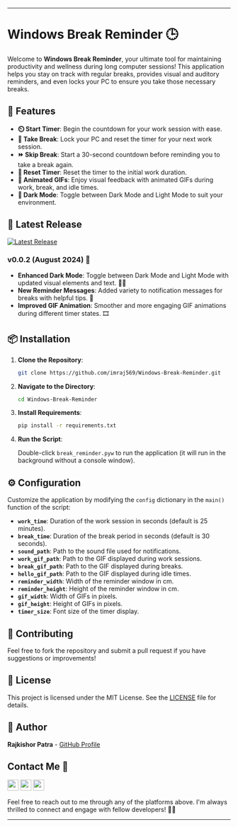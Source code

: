 ---

# Windows Break Reminder 🕒

Welcome to **Windows Break Reminder**, your ultimate tool for maintaining productivity and wellness during long computer sessions! This application helps you stay on track with regular breaks, provides visual and auditory reminders, and even locks your PC to ensure you take those necessary breaks.

## 🚀 Features

- **⏲️ Start Timer**: Begin the countdown for your work session with ease.
- **🚪 Take Break**: Lock your PC and reset the timer for your next work session.
- **⏩ Skip Break**: Start a 30-second countdown before reminding you to take a break again.
- **🔄 Reset Timer**: Reset the timer to the initial work duration.
- **🎥 Animated GIFs**: Enjoy visual feedback with animated GIFs during work, break, and idle times.
- **🌙 Dark Mode**: Toggle between Dark Mode and Light Mode to suit your environment.

## 🌟 Latest Release

[![Latest Release](https://img.shields.io/github/v/release/imraj569/Windows-Break-Reminder?label=Latest%20Release)](https://github.com/imraj569/Windows-Break-Reminder/releases/latest)
### v0.0.2 (August 2024) 🚀

- **Enhanced Dark Mode**: Toggle between Dark Mode and Light Mode with updated visual elements and text. 🌙💡
- **New Reminder Messages**: Added variety to notification messages for breaks with helpful tips. 💬
- **Improved GIF Animation**: Smoother and more engaging GIF animations during different timer states. 🎞️

## 📦 Installation

1. **Clone the Repository**:

   ```bash
   git clone https://github.com/imraj569/Windows-Break-Reminder.git
   ```

2. **Navigate to the Directory**:

   ```bash
   cd Windows-Break-Reminder
   ```

3. **Install Requirements**:

   ```bash
   pip install -r requirements.txt
   ```

4. **Run the Script**:

   Double-click `break_reminder.pyw` to run the application (it will run in the background without a console window).

## ⚙️ Configuration

Customize the application by modifying the `config` dictionary in the `main()` function of the script:

- **`work_time`**: Duration of the work session in seconds (default is 25 minutes).
- **`break_time`**: Duration of the break period in seconds (default is 30 seconds).
- **`sound_path`**: Path to the sound file used for notifications.
- **`work_gif_path`**: Path to the GIF displayed during work sessions.
- **`break_gif_path`**: Path to the GIF displayed during breaks.
- **`hello_gif_path`**: Path to the GIF displayed during idle times.
- **`reminder_width`**: Width of the reminder window in cm.
- **`reminder_height`**: Height of the reminder window in cm.
- **`gif_width`**: Width of GIFs in pixels.
- **`gif_height`**: Height of GIFs in pixels.
- **`timer_size`**: Font size of the timer display.

## 🤝 Contributing

Feel free to fork the repository and submit a pull request if you have suggestions or improvements!

## 📜 License

This project is licensed under the MIT License. See the [LICENSE](LICENSE) file for details.

## 👤 Author

**Rajkishor Patra** - [GitHub Profile](https://github.com/imraj569/)

## Contact Me 📱

[<img src="https://cdn.icon-icons.com/icons2/1488/PNG/512/5293-facebook_102565.png" width="25px">](https://fb.com/im.raj.569)
[<img src="https://cdn.icon-icons.com/icons2/122/PNG/512/twitter_socialnetwork_20007.png" width="25px">](https://twitter.com/imraj569)
[<img src="https://cdn.icon-icons.com/icons2/1183/PNG/512/1490133459-social-icons04_82211.png" width="25px">](https://instagram.com/im.raj.569)

Feel free to reach out to me through any of the platforms above. I'm always thrilled to connect and engage with fellow developers! 🤝🌟


---